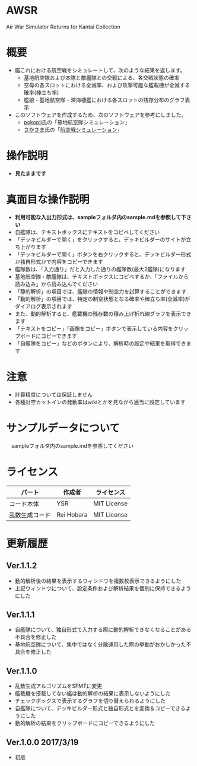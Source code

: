 # AWSR
Air War Simulator Returns for Kantai Collection

# 概要
- 艦これにおける航空戦をシミュレートして、次のような結果を返します。
  - 基地航空隊および本隊と敵艦隊との交戦による、各交戦状態の確率
  - 空母の各スロットにおける全滅率、および攻撃可能な艦載機が全滅する確率(棒立ち率)
  - 艦娘・基地航空隊・深海棲艦における各スロットの残存分布のグラフ表示
- このソフトウェアを作成するため、次のソフトウェアを参考にしました。
  - [pokopii](https://twitter.com/galpokopii)氏の「基地航空隊シミュレーション」
  - [さかさま](https://twitter.com/mif_syo)氏の「[航空戦シミュレーション](http://ux.getuploader.com/airwarfaresimulation/download/31/dist.zip)」

# 操作説明
- **見たままです**

# 真面目な操作説明
- **利用可能な入出力形式は、sampleフォルダ内のsample.mdを参照して下さい**
- 自艦隊は、テキストボックスにテキストをコピペしてください
 - 「デッキビルダーで開く」をクリックすると、デッキビルダーのサイトが立ち上がります
 - 「デッキビルダーで開く」ボタンを右クリックすると、デッキビルダー形式か独自形式かで内容をコピーできます
 - 艦隊数は、「入力通り」だと入力した通りの艦隊数(最大2艦隊)になります
- 基地航空隊・敵艦隊は、テキストボックスにコピペするか、「ファイルから読み込み」から読み込んでください
- 「静的解析」の項目では、艦隊の情報や制空力を試算することができます
- 「動的解析」の項目では、特定の制空状態となる確率や棒立ち率(全滅率)がダイアログ表示されます
 - また、動的解析すると、艦載機の残存数の積み上げ折れ線グラフを表示できます
 - 「テキストをコピー」「画像をコピー」ボタンで表示している内容をクリップボードにコピーできます
 - 「自艦隊をコピー」などのボタンにより、解析時の設定や結果を取得できます

# 注意
- 計算精度については保証しません
- 各種対空カットインの発動率はwikiとかを見ながら適当に設定しています

# サンプルデータについて
　sampleフォルダ内のsample.mdを参照してください

# ライセンス

|パート|作成者|ライセンス|
|------|------|----------|
|コード本体|YSR|MIT License|
|乱数生成コード|Rei Hobara|MIT License|

# 更新履歴

## Ver.1.1.2
- 動的解析後の結果を表示するウィンドウを複数枚表示できるようにした
- 上記ウィンドウについて、設定条件および解析結果を個別に保持できるようにした

## Ver.1.1.1
- 自艦隊について、独自形式で入力する際に動的解析できなくなることがある不具合を修正した
- 基地航空隊について、集中ではなく分散運用した際の挙動がおかしかった不具合を修正した

## Ver.1.1.0
- 乱数生成アルゴリズムをSFMTに変更
- 艦載機を搭載してない艦は動的解析の結果に表示しないようにした
- チェックボックスで表示するグラフを切り替えられるようにした
- 自艦隊について、デッキビルダー形式と独自形式とを変換＆コピーできるようにした
- 動的解析の結果をクリップボードにコピーできるようにした

## Ver.1.0.0 2017/3/19
- 初版
